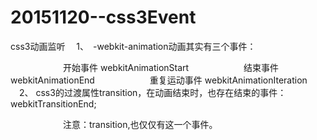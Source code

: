 # 20151120--css3Event
css3动画监听
　1、　-webkit-animation动画其实有三个事件：　　　　　　

　　　　　　开始事件 webkitAnimationStart
　　　　　　结束事件 webkitAnimationEnd
　　　　　　重复运动事件 webkitAnimationIteration
　2、  css3的过渡属性transition，在动画结束时，也存在结束的事件：webkitTransitionEnd;

　　　　　　注意：transition,也仅仅有这一个事件。
